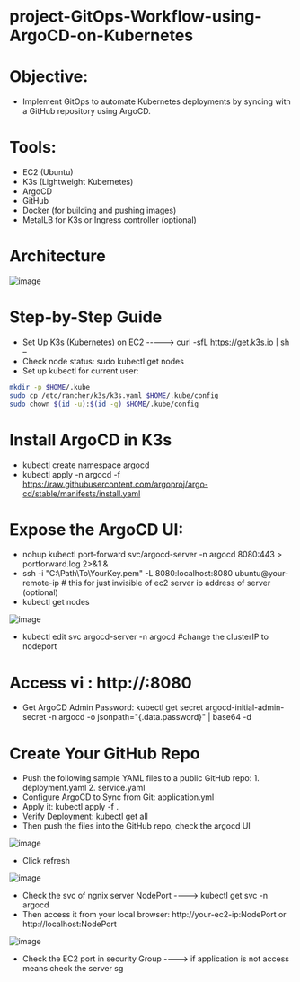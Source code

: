 # project-GitOps-Workflow-using-ArgoCD-on-Kubernetes
# Objective: 
- Implement GitOps to automate Kubernetes deployments by syncing with a GitHub repository using ArgoCD.
# Tools:
- EC2 (Ubuntu)
- K3s (Lightweight Kubernetes)
- ArgoCD
- GitHub
- Docker (for building and pushing images)
- MetalLB for K3s or Ingress controller (optional)
# Architecture

![image](https://github.com/user-attachments/assets/0493b0f3-c27a-4b86-95c5-1f17bfc59b68)


# Step-by-Step Guide
- Set Up K3s (Kubernetes) on EC2 -----> curl -sfL https://get.k3s.io | sh –
- Check node status: sudo kubectl get nodes
- Set up kubectl for current user:
```sh   
mkdir -p $HOME/.kube
sudo cp /etc/rancher/k3s/k3s.yaml $HOME/.kube/config
sudo chown $(id -u):$(id -g) $HOME/.kube/config
```
# Install ArgoCD in K3s
- kubectl create namespace argocd
- kubectl apply -n argocd -f https://raw.githubusercontent.com/argoproj/argo-cd/stable/manifests/install.yaml
# Expose the ArgoCD UI:

- nohup kubectl port-forward svc/argocd-server -n argocd 8080:443 > portforward.log 2>&1 &
- ssh -i "C:\Path\To\YourKey.pem" -L 8080:localhost:8080 ubuntu@your-remote-ip  # this for just invisible of ec2 server ip address of server (optional)
- kubectl get nodes

![image](https://github.com/user-attachments/assets/37f23e39-af2c-4f02-823c-9e340f96ac01)

- kubectl edit svc argocd-server -n argocd  #change the clusterIP to nodeport
# Access vi : http://<ec2-user-ip>:8080
- Get ArgoCD Admin Password: kubectl get secret argocd-initial-admin-secret -n argocd -o jsonpath="{.data.password}" | base64 -d

# Create Your GitHub Repo
- Push the following sample YAML files to a public GitHub repo:
      1.	deployment.yaml
      2.	service.yaml
- Configure ArgoCD to Sync from Git: application.yml
- Apply it: kubectl apply -f .
- Verify Deployment: kubectl get all
- Then push the files into the GitHub repo, check the argocd UI

![image](https://github.com/user-attachments/assets/7524bea7-182c-4420-8417-a1b209581fc5)


- Click refresh


![image](https://github.com/user-attachments/assets/1fbaeec4-eac0-425f-ba4e-fa2218c1fa6d)


- Check the svc of ngnix server NodePort ----> kubectl get svc -n argocd
- Then access it from your local browser: http://your-ec2-ip:NodePort or http://localhost:NodePort

![image](https://github.com/user-attachments/assets/f92b2136-05a4-4b54-abcf-b0bf320e6f22)



- Check the EC2 port in security Group ----> if application is not access means check the server sg
